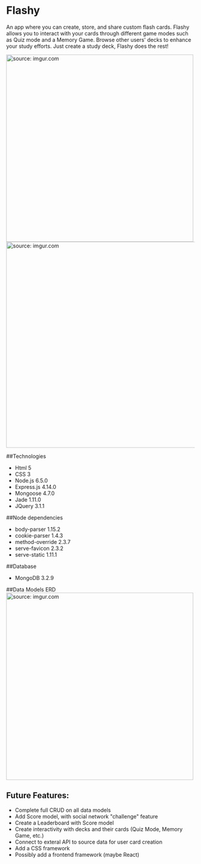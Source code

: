 # Flashy
An app where you can create, store, and share custom flash cards. Flashy allows you to interact with your cards through different game modes such as Quiz mode and a Memory Game. Browse other users' decks to enhance your study efforts. Just create a study deck, Flashy does the rest!

<img src="http://i.imgur.com/in9r86P.png" title="source: imgur.com" height='500'/>

<img src="http://i.imgur.com/eqHvAEt.png" title="source: imgur.com" height='550'/>

##Technologies
- Html 5 <br>
- CSS 3 <br>
- Node.js 6.5.0 <br>
- Express.js 4.14.0 <br>
- Mongoose 4.7.0 <br>
- Jade 1.11.0 <br>
- JQuery 3.1.1 <br>

##Node dependencies
- body-parser 1.15.2 <br>
- cookie-parser 1.4.3 <br>
- method-override 2.3.7 <br>
- serve-favicon 2.3.2 <br>
- serve-static 1.11.1 <br>

##Database <br>
- MongoDB 3.2.9 <br>

##Data Models ERD
<img src="http://i.imgur.com/sk3GB8Q.png" title="source: imgur.com" height='500'/>

## Future Features:
* Complete full CRUD on all data models <br>
* Add Score model, with social network "challenge" feature <br>
* Create a Leaderboard with Score model <br>
* Create interactivity with decks and their cards (Quiz Mode, Memory Game, etc.) <br>
* Connect to exteral API to source data for user card creation <br>
* Add a CSS framework <br>
* Possibly add a frontend framework (maybe React)<br>
